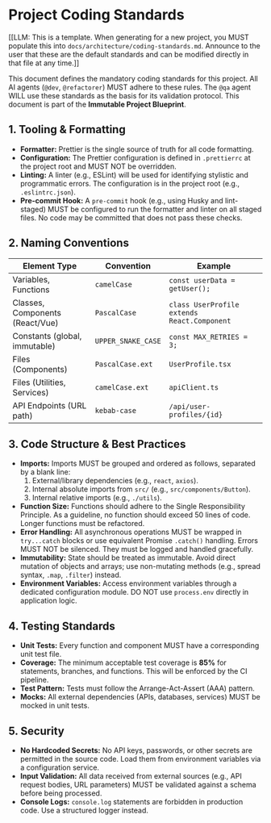 # Project Coding Standards

[[LLM: This is a template. When generating for a new project, you MUST populate this into `docs/architecture/coding-standards.md`. Announce to the user that these are the default standards and can be modified directly in that file at any time.]]

This document defines the mandatory coding standards for this project. All AI agents (`@dev`, `@refactorer`) MUST adhere to these rules. The `@qa` agent WILL use these standards as the basis for its validation protocol. This document is part of the **Immutable Project Blueprint**.

## 1. Tooling & Formatting

- **Formatter:** Prettier is the single source of truth for all code formatting.
- **Configuration:** The Prettier configuration is defined in `.prettierrc` at the project root and MUST NOT be overridden.
- **Linting:** A linter (e.g., ESLint) will be used for identifying stylistic and programmatic errors. The configuration is in the project root (e.g., `.eslintrc.json`).
- **Pre-commit Hook:** A `pre-commit` hook (e.g., using Husky and lint-staged) MUST be configured to run the formatter and linter on all staged files. No code may be committed that does not pass these checks.

## 2. Naming Conventions

| Element Type                    | Convention         | Example                                     |
| ------------------------------- | ------------------ | ------------------------------------------- |
| Variables, Functions            | `camelCase`        | `const userData = getUser();`               |
| Classes, Components (React/Vue) | `PascalCase`       | `class UserProfile extends React.Component` |
| Constants (global, immutable)   | `UPPER_SNAKE_CASE` | `const MAX_RETRIES = 3;`                    |
| Files (Components)              | `PascalCase.ext`   | `UserProfile.tsx`                           |
| Files (Utilities, Services)     | `camelCase.ext`    | `apiClient.ts`                              |
| API Endpoints (URL path)        | `kebab-case`       | `/api/user-profiles/{id}`                   |

## 3. Code Structure & Best Practices

- **Imports:** Imports MUST be grouped and ordered as follows, separated by a blank line:
  1. External/library dependencies (e.g., `react`, `axios`).
  2. Internal absolute imports from `src/` (e.g., `src/components/Button`).
  3. Internal relative imports (e.g., `./utils`).
- **Function Size:** Functions should adhere to the Single Responsibility Principle. As a guideline, no function should exceed 50 lines of code. Longer functions must be refactored.
- **Error Handling:** All asynchronous operations MUST be wrapped in `try...catch` blocks or use equivalent Promise `.catch()` handling. Errors MUST NOT be silenced. They must be logged and handled gracefully.
- **Immutability:** State should be treated as immutable. Avoid direct mutation of objects and arrays; use non-mutating methods (e.g., spread syntax, `.map`, `.filter`) instead.
- **Environment Variables:** Access environment variables through a dedicated configuration module. DO NOT use `process.env` directly in application logic.

## 4. Testing Standards

- **Unit Tests:** Every function and component MUST have a corresponding unit test file.
- **Coverage:** The minimum acceptable test coverage is **85%** for statements, branches, and functions. This will be enforced by the CI pipeline.
- **Test Pattern:** Tests must follow the Arrange-Act-Assert (AAA) pattern.
- **Mocks:** All external dependencies (APIs, databases, services) MUST be mocked in unit tests.

## 5. Security

- **No Hardcoded Secrets:** No API keys, passwords, or other secrets are permitted in the source code. Load them from environment variables via a configuration service.
- **Input Validation:** All data received from external sources (e.g., API request bodies, URL parameters) MUST be validated against a schema before being processed.
- **Console Logs:** `console.log` statements are forbidden in production code. Use a structured logger instead.
